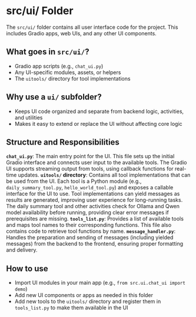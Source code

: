 # src/ui/ Folder

The `src/ui/` folder contains all user interface code for the project. This includes Gradio apps, web UIs, and any other UI components.

## What goes in `src/ui/`?
- Gradio app scripts (e.g., `chat_ui.py`)
- Any UI-specific modules, assets, or helpers
- The `uitools/` directory for tool implementations

## Why use a `ui/` subfolder?
- Keeps UI code organized and separate from backend logic, activities, and utilities
- Makes it easy to extend or replace the UI without affecting core logic

## Structure and Responsibilities


**`chat_ui.py`**: The main entry point for the UI. This file sets up the initial Gradio interface and connects user input to the available tools. The Gradio UI supports streaming output from tools, using callback functions for real-time updates.
**`uitools/` directory**: Contains all tool implementations that can be used from the UI. Each tool is a Python module (e.g., `daily_summary_tool.py`, `hello_world_tool.py`) and exposes a callable interface for the UI to use. Tool implementations can yield messages as results are generated, improving user experience for long-running tasks. The daily summary tool and other activities check for Ollama and Qwen model availability before running, providing clear error messages if prerequisites are missing.
**`tools_list.py`**: Provides a list of available tools and maps tool names to their corresponding functions. This file also contains code to retrieve tool functions by name.
**`message_handler.py`**: Handles the preparation and sending of messages (including yielded messages) from the backend to the frontend, ensuring proper formatting and delivery.

## How to use
- Import UI modules in your main app (e.g., `from src.ui.chat_ui import demo`)
- Add new UI components or apps as needed in this folder
- Add new tools to the `uitools/` directory and register them in `tools_list.py` to make them available in the UI
